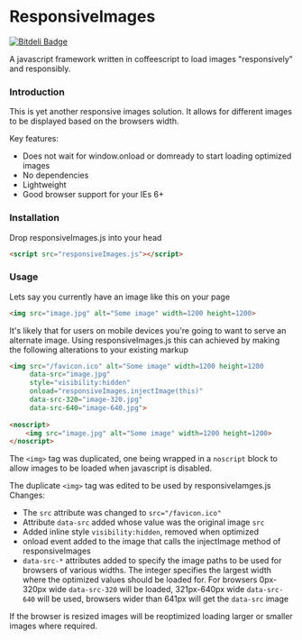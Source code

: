 ResponsiveImages
================
[![Bitdeli Badge](https://d2weczhvl823v0.cloudfront.net/thomaswelton/ResponsiveImages/trend.png)](https://bitdeli.com/free "Bitdeli Badge")

A javascript framework written in coffeescript to load images "responsively" and responsibly.

### Introduction

This is yet another responsive images solution. It allows for different images to be displayed based on the browsers width.

Key features:
* Does not wait for window.onload or domready to start loading optimized images
* No dependencies
* Lightweight 
* Good browser support for your IEs 6+

### Installation

Drop responsiveImages.js into your head

```html
<script src="responsiveImages.js"></script>
```

### Usage

Lets say you currently have an image like this on your page

```html
<img src="image.jpg" alt="Some image" width=1200 height=1200>
```

It's likely that for users on mobile devices you're going to want to serve an alternate image.
Using responsiveImages.js this can achieved by making the following alterations to your existing markup

```html
<img src="/favicon.ico" alt="Some image" width=1200 height=1200
     data-src="image.jpg"
     style="visibility:hidden"
	 onload="responsiveImages.injectImage(this)" 
     data-src-320="image-320.jpg"
     data-src-640="image-640.jpg">
     
<noscript>
    <img src="image.jpg" alt="Some image" width=1200 height=1200>
</noscript>
```

The ``<img>`` tag was duplicated, one being wrapped in a ``noscript`` block to allow images to be loaded when javascript is disabled.

The duplicate ``<img>`` tag was edited to be used by responsiveIamges.js
Changes:
* The ``src`` attribute was changed to ``src="/favicon.ico"``
* Attribute ``data-src`` added whose value was the original image ``src``
* Added inline style `visibility:hidden`, removed when optimized
* onload event added to the image that calls the injectImage method of responsiveImages
* ``data-src-*`` attributes added to specify the image paths to be used for browsers of various widths. The integer specifies the largest width where the optimized values should be loaded for. For browsers 0px-320px wide ``data-src-320`` will be loaded, 321px-640px wide ``data-src-640`` will be used, browsers wider than 641px will get the ``data-src`` image

If the browser is resized images will be reoptimized loading larger or smaller images where required.

